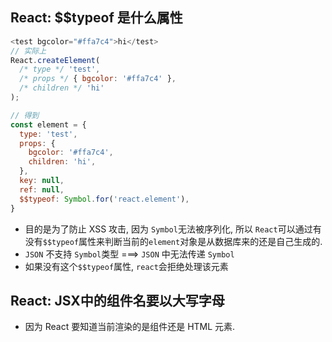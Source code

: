 ## React: $$typeof 是什么属性
```js
<test bgcolor="#ffa7c4">hi</test>
// 实际上
React.createElement(
  /* type */ 'test',
  /* props */ { bgcolor: '#ffa7c4' },
  /* children */ 'hi'
);

// 得到
const element = {
  type: 'test',
  props: {
    bgcolor: '#ffa7c4',
    children: 'hi',
  },
  key: null,
  ref: null,
  $$typeof: Symbol.for('react.element'),
}
```
- 目的是为了防止 XSS 攻击, 因为 `Symbol`无法被序列化, 所以 `React`可以通过有没有`$$typeof`属性来判断当前的`element`对象是从数据库来的还是自己生成的.
- `JSON` 不支持 `Symbol`类型 ===> `JSON` 中无法传递 `Symbol`
- 如果没有这个`$$typeof`属性, `react`会拒绝处理该元素

## React: JSX中的组件名要以大写字母
- 因为 React 要知道当前渲染的是组件还是 HTML 元素.
